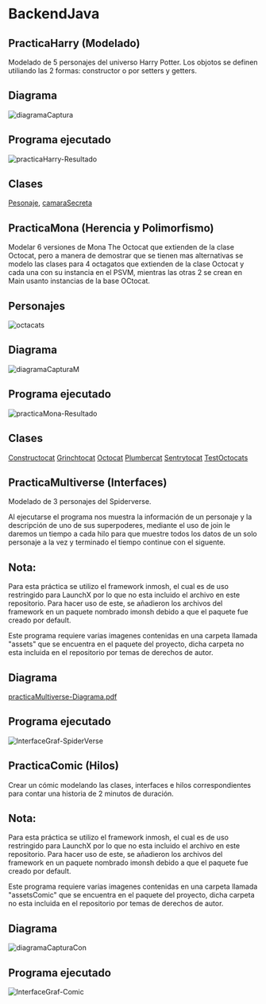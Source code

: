 # BackendJava

## PracticaHarry (Modelado)
Modelado de 5 personajes del universo Harry Potter. Los objotos se definen utiliando las 2 formas: constructor o por setters y getters.

## Diagrama
![diagramaCaptura](https://user-images.githubusercontent.com/99112892/166394709-d40bd1e0-c51b-431f-bf68-bc55c04fcd3e.png)

## Programa ejecutado
![practicaHarry-Resultado](https://user-images.githubusercontent.com/99112892/166394412-bf7a1b33-08e9-41a1-a9c9-fefc2fb674d1.png)

## Clases
[Pesonaje](https://github.com/RodolfoMorquecho/BackendJava/blob/main/practicaHarry/Personaje.java),
[camaraSecreta](https://github.com/RodolfoMorquecho/BackendJava/blob/main/practicaHarry/camaraSecreta.java)



## PracticaMona (Herencia y Polimorfismo)
Modelar 6 versiones de Mona The Octocat que extienden de la clase Octocat, pero a manera de demostrar que se tienen mas alternativas se modelo las clases para 4 octagatos que extienden de la clase Octocat y cada una con su instancia en el PSVM, mientras las otras 2 se crean en Main usanto instancias de la base OCtocat.

## Personajes
![octacats](https://user-images.githubusercontent.com/99112892/166396989-86939dc3-db71-450f-a6d6-4d54a17f0fbd.png)

## Diagrama
![diagramaCapturaM](https://user-images.githubusercontent.com/99112892/166395643-2154bf02-c23f-4f59-a198-6941c98e9278.png)

## Programa ejecutado
![practicaMona-Resultado](https://user-images.githubusercontent.com/99112892/166395679-bdd959b8-7a77-45ef-a915-83d4154e3512.png)

## Clases
[Constructocat](https://github.com/RodolfoMorquecho/BackendJava/blob/main/practicaMona/Constructocat.java)
[Grinchtocat](https://github.com/RodolfoMorquecho/BackendJava/blob/main/practicaMona/Grinchtocat.java)
[Octocat](https://github.com/RodolfoMorquecho/BackendJava/blob/main/practicaMona/Octocat.java)
[Plumbercat](https://github.com/RodolfoMorquecho/BackendJava/blob/main/practicaMona/Plumbercat.java)
[Sentrytocat](https://github.com/RodolfoMorquecho/BackendJava/blob/main/practicaMona/Sentrytocat.java)
[TestOctocats](https://github.com/RodolfoMorquecho/BackendJava/blob/main/practicaMona/TestOctacats.java)

## PracticaMultiverse (Interfaces)
Modelado de 3 personajes del Spiderverse.

Al ejecutarse el programa nos muestra la información de un personaje y la descripción de uno de sus superpoderes, mediante el uso de join le daremos un tiempo a cada hilo para que muestre todos los datos de un solo personaje a la vez y terminado el tiempo continue con el siguente.

## Nota:
Para esta práctica se utilizo el framework inmosh, el cual es de uso restringido para LaunchX por lo que no esta incluido el archivo en este repositorio.
Para hacer uso de este, se añadieron los archivos del framework en un paquete nombrado imonsh debido a que el paquete fue creado por default.

Este programa requiere varias imagenes contenidas en una carpeta llamada "assets" que se encuentra en el paquete del proyecto, dicha carpeta no esta incluida en el repositorio por temas de derechos de autor. 

## Diagrama

[practicaMultiverse-Diagrama.pdf](https://github.com/RodolfoMorquecho/BackendJava/files/8608079/practicaMultiverse-Diagrama.pdf)


## Programa ejecutado

![InterfaceGraf-SpiderVerse](https://user-images.githubusercontent.com/99112892/166399859-f93afd56-2cf4-44e7-a570-6168f6c149ab.gif)



## PracticaComic (Hilos)
Crear un cómic modelando las clases, interfaces e hilos correspondientes para contar una historia de 2 minutos de duración.

## Nota:
Para esta práctica se utilizo el framework inmosh, el cual es de uso restringido para LaunchX por lo que no esta incluido el archivo en este repositorio.
Para hacer uso de este, se añadieron los archivos del framework en un paquete nombrado imonsh debido a que el paquete fue creado por default.

Este programa requiere varias imagenes contenidas en una carpeta llamada "assetsComic" que se encuentra en el paquete del proyecto, dicha carpeta no esta incluida en el repositorio por temas de derechos de autor. 

## Diagrama
![diagramaCapturaCon](https://user-images.githubusercontent.com/99112892/166400392-32e583fd-0fc4-4a30-bf96-47dbd1492441.png)

## Programa ejecutado

![InterfaceGraf-Comic](https://user-images.githubusercontent.com/99112892/166400452-697ab8b0-2cb0-4383-b23f-66c2d9b7128a.gif)


